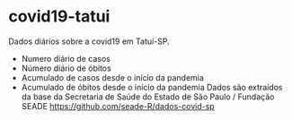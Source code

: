 # covid19-tatui
Dados diários sobre a covid19 em Tatuí-SP. 
 - Numero diário de casos
 - Número diário de óbitos
 - Acumulado de casos desde o início da pandemia
 - Acumulado de óbitos desde o início da pandemia
Dados são extraídos da base da Secretaria de Saúde do Estado de São Paulo / Fundação SEADE
https://github.com/seade-R/dados-covid-sp
